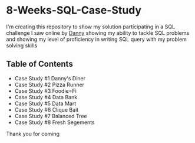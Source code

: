 # 8-Weeks-SQL-Case-Study
I'm creating this repository to show my solution participating in a SQL challenge I saw online by [Danny]([url](https://8weeksqlchallenge.com/getting-started/)) showing my ability to tackle SQL problems and showing my level of proficiency in writing SQL query with my problem solving skills
## Table of Contents
- Case Study #1 Danny's Diner
- Case Study #2 Pizza Runner
- Case Study #3 Foodie=Fi
- Case Study #4 Data Bank
- Case Study #5 Data Mart
- Case Study #6 Clique Bait
- Case Study #7 Balanced Tree
- Case Study #8 Fresh Segements

Thank you for coming
